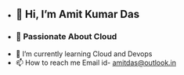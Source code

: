 - ## 👋 **Hi, I’m Amit Kumar Das**
- ### 👀 Passionate About Cloud
- 🌱 I’m currently learning Cloud and Devops
- 📫 How to reach me Email id- [amitdas@outlook.in](amitdas@outlook.in)
   
<!---
AmitKumaDas/AmitKumaDas is a ✨ special ✨ repository because its `README.md` (this file) appears on your GitHub profile.
You can click the Preview link to take a look at your changes.
--->
